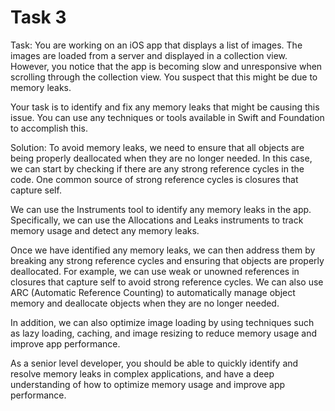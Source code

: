 # Task 3

Task: You are working on an iOS app that displays a list of images. The images
are loaded from a server and displayed in a collection view. However, you notice
that the app is becoming slow and unresponsive when scrolling through the
collection view. You suspect that this might be due to memory leaks.

Your task is to identify and fix any memory leaks that might be causing this
issue. You can use any techniques or tools available in Swift and Foundation to
accomplish this.

Solution: To avoid memory leaks, we need to ensure that all objects are being
properly deallocated when they are no longer needed. In this case, we can start
by checking if there are any strong reference cycles in the code. One common
source of strong reference cycles is closures that capture self.

We can use the Instruments tool to identify any memory leaks in the app.
Specifically, we can use the Allocations and Leaks instruments to track memory
usage and detect any memory leaks.

Once we have identified any memory leaks, we can then address them by breaking
any strong reference cycles and ensuring that objects are properly deallocated.
For example, we can use weak or unowned references in closures that capture self
to avoid strong reference cycles. We can also use ARC (Automatic Reference
Counting) to automatically manage object memory and deallocate objects when they
are no longer needed.

In addition, we can also optimize image loading by using techniques such as lazy
loading, caching, and image resizing to reduce memory usage and improve app
performance.

As a senior level developer, you should be able to quickly identify and resolve
memory leaks in complex applications, and have a deep understanding of how to
optimize memory usage and improve app performance.
